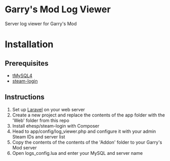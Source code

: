 # Garry's Mod Log Viewer
Server log viewer for Garry's Mod

# Installation

## Prerequisites
* [tMySQL4](http://facepunch.com/showthread.php?t=1442438)
* [steam-login](https://github.com/Ehesp/Steam-Login)

## Instructions
1. Set up [Laravel](http://laravel.com/docs/4.2/installation) on your web server
2. Create a new project and replace the contents of the app folder with the 'Web' folder from this repo
3. Install ehesp/steam-login with Composer
4. Head to app/config/log_viewer.php and configure it with your admin Steam IDs and server list
5. Copy the contents of the contents of the 'Addon' folder to your Garry's Mod server
6. Open logs_config.lua and enter your MySQL and server name
